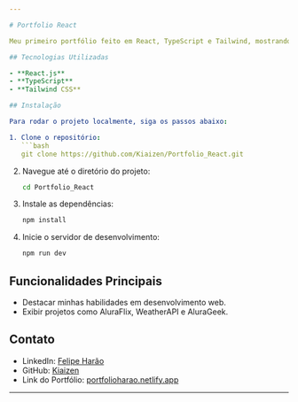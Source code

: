 ```yaml
---

# Portfolio React

Meu primeiro portfólio feito em React, TypeScript e Tailwind, mostrando algumas hard skills em desenvolvimento web. Também inclui alguns projetos como AluraFlix, WeatherAPI e AluraGeek.

## Tecnologias Utilizadas

- **React.js**
- **TypeScript**
- **Tailwind CSS**

## Instalação

Para rodar o projeto localmente, siga os passos abaixo:

1. Clone o repositório:
   ```bash
   git clone https://github.com/Kiaizen/Portfolio_React.git
   ```
2. Navegue até o diretório do projeto:
   ```bash
   cd Portfolio_React
   ```
3. Instale as dependências:
   ```bash
   npm install
   ```
4. Inicie o servidor de desenvolvimento:
   ```bash
   npm run dev
   ```

## Funcionalidades Principais

- Destacar minhas habilidades em desenvolvimento web.
- Exibir projetos como AluraFlix, WeatherAPI e AluraGeek.

## Contato

- LinkedIn: [Felipe Harão](https://linkedin.com/in/felipe-harão)
- GitHub: [Kiaizen](https://github.com/Kiaizen/Portfolio_React)
- Link do Portfólio: [portfolioharao.netlify.app](https://portfolioharao.netlify.app)

---
```

